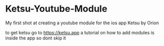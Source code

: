 # Ketsu-Youtube-Module
My first shot at creating a youtube module for the ios app Ketsu by Orion

to get ketsu go to https://ketsu.app
a tutorial on how to add modules is inside the app so dont skip it
